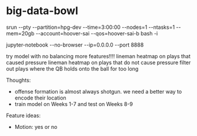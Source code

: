 # big-data-bowl

srun --pty --partition=hpg-dev --time=3:00:00 --nodes=1 --ntasks=1  --mem=20gb --account=hoover-sai --qos=hoover-sai-b bash -i

jupyter-notebook --no-browser --ip=0.0.0.0 --port 8888


try model with no balancing
more features!!!!
lineman heatmap on plays that caused pressure
lineman heatmap on plays that do not cause pressure
filter out plays where the QB holds onto the ball for too long


Thoughts:
- offense formation is almost always shotgun. we need a better way to encode their location
- train model on Weeks 1-7 and test on Weeks 8-9


Feature ideas:
- Motion: yes or no
